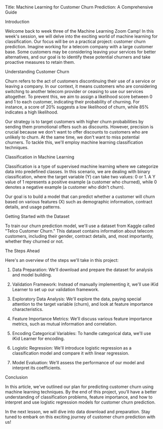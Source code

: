 Title: Machine Learning for Customer Churn Prediction: A Comprehensive Guide

Introduction

Welcome back to week three of the Machine Learning Zoom Camp! In this week's session, we will delve into the exciting world of machine learning for classification. Our focus will be on a practical project: customer churn prediction. Imagine working for a telecom company with a large customer base. Some customers may be considering leaving your services for better alternatives, and our goal is to identify these potential churners and take proactive measures to retain them.

Understanding Customer Churn

Churn refers to the act of customers discontinuing their use of a service or leaving a company. In our context, it means customers who are considering switching to another telecom provider or ceasing to use our services altogether. To prevent this, we aim to assign a likelihood score between 0 and 1 to each customer, indicating their probability of churning. For instance, a score of 20% suggests a low likelihood of churn, while 85% indicates a high likelihood.

Our strategy is to target customers with higher churn probabilities by sending them promotional offers such as discounts. However, precision is crucial because we don't want to offer discounts to customers who are unlikely to churn. At the same time, we don't want to miss potential churners. To tackle this, we'll employ machine learning classification techniques.

Classification in Machine Learning

Classification is a type of supervised machine learning where we categorize data into predefined classes. In this scenario, we are dealing with binary classification, where the target variable (Y) can take two values: 0 or 1. A Y value of 1 represents a positive example (a customer who churned), while 0 denotes a negative example (a customer who didn't churn).

Our goal is to build a model that can predict whether a customer will churn based on various features (X) such as demographic information, contract details, and usage patterns.

Getting Started with the Dataset

To train our churn prediction model, we'll use a dataset from Kaggle called "Telco Customer Churn." This dataset contains information about telecom customers, including their gender, contract details, and, most importantly, whether they churned or not.

The Steps Ahead

Here's an overview of the steps we'll take in this project:

1. Data Preparation: We'll download and prepare the dataset for analysis and model building.

2. Validation Framework: Instead of manually implementing it, we'll use iKid Learner to set up our validation framework.

3. Exploratory Data Analysis: We'll explore the data, paying special attention to the target variable (churn), and look at feature importance characteristics.

4. Feature Importance Metrics: We'll discuss various feature importance metrics, such as mutual information and correlation.

5. Encoding Categorical Variables: To handle categorical data, we'll use iKid Learner for encoding.

6. Logistic Regression: We'll introduce logistic regression as a classification model and compare it with linear regression.

7. Model Evaluation: We'll assess the performance of our model and interpret its coefficients.

Conclusion

In this article, we've outlined our plan for predicting customer churn using machine learning techniques. By the end of this project, you'll have a better understanding of classification problems, feature importance, and how to interpret and use logistic regression models for customer churn prediction.

In the next lesson, we will dive into data download and preparation. Stay tuned to embark on this exciting journey of customer churn prediction with us!